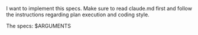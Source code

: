 

I want to implement this specs. 
Make sure to read claude.md first and follow the instructions regarding plan execution and coding style.

The specs: $ARGUMENTS
